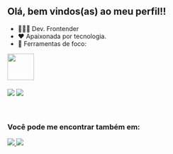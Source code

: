 ## Olá, bem vindos(as) ao meu perfil!!
- 👩🏻‍💻 Dev. Frontender
- ❤ Apaixonada por tecnologia.
- 🔧 Ferramentas de foco:
<div display="inline"  >
  <img width = 60 height = 60 src="https://cdn.jsdelivr.net/gh/devicons/devicon@latest/icons/mysql/mysql-original-wordmark.svg"/>
  <img [![My Skills](https://skillicons.dev/icons?i=js,html,css,wasm)](https://skillicons.dev)/>
</div>   
<br>
<div display="inline">
  <img src = "https://img.shields.io/badge/power_bi-F2C811?style=for-the-badge&logo=powerbi&logoColor=black" />
  <img src = "https://img.shields.io/badge/Microsoft_Excel-217346?style=for-the-badge&logo=microsoft-excel&logoColor=white"/>
</div>

<br>
<br>

### Você pode me encontrar também em:
<a href = "goncalves.ribeiroju02@gmail.com">
  <img src = "https://img.shields.io/badge/Gmail-D14836?style=for-the-badge&logo=gmail&logoColor=white"/>
</a>

<a href = "https://www.linkedin.com/in/júlia-ribeiro-gonçalves-dev02/">
  <img src = "https://img.shields.io/badge/linkedin-%230077B5.svg?style=for-the-badge&logo=linkedin&logoColor=white"/>
</a>
